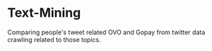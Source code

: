 # Text-Mining
Comparing people's tweet related OVO and Gopay from twitter data crawling related to those topics.
